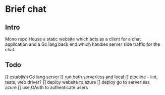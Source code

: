 # Brief chat

## Intro
Mono repo House a static website which acts as a client for a chat application and a Go lang back end which handles server side traffic for the chat.

## Todo

[] establish Go lang server
[] run both serverless and local
[] pipeline - lint, tests, web driver?
[] deploy website to azure
[] deploy go to serverless azure
[] use OAuth to authenticate users